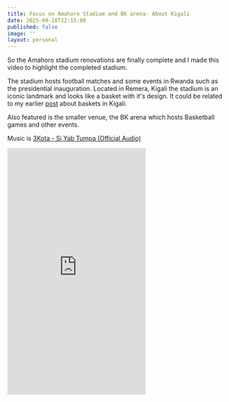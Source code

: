 ```yaml
---
title: Focus on Amahoro Stadium and BK arena- About Kigali
date: 2025-09-18T22:15:00
published: false
image: ''
layout: personal
---
```

So the Amahoro  stadium renovations are finally complete and I made this video to highlight the completed stadium. 

The stadium hosts football matches and some events in Rwanda such as the presidential inauguration. Located in Remera, Kigali the stadium is an iconic landmark and looks like a basket with it's design. It could be related to my earlier [post](https://rdjarbeng.com/personal/gasabo_basket/) about baskets in Kigali.

Also featured is the smaller venue, the BK arena which hosts Basketball games and other events.

Music is [3Kota - Si Yab Tumpa (Official Audio)](https://www.youtube.com/watch?v=7qL4BmTQkrc)

<iframe width="315" height="560" src="https://www.youtube.com/embed/jiec7XXD6EY" title="Why is there a giant basket on this building?" frameborder="0" allow="accelerometer; autoplay; clipboard-write; encrypted-media; gyroscope; picture-in-picture; web-share" referrerpolicy="strict-origin-when-cross-origin" allowfullscreen></iframe>
